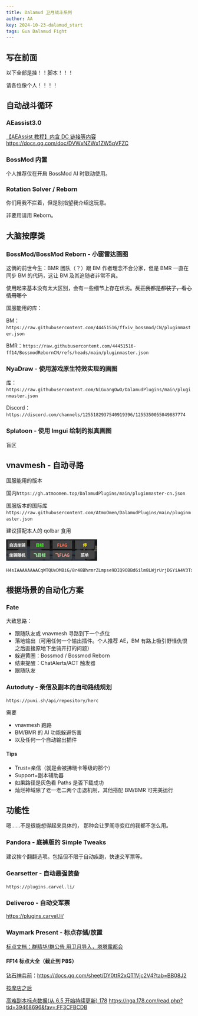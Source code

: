 ```yaml
---
title: Dalamud 卫月战斗系列
author: AA
key: 2024-10-23-dalamud_start
tags: Gua Dalamud Fight
---
```


<!--more-->

## 写在前面

以下全部是挂！！脚本！！！

请各位像个人！！！！

## 自动战斗循环

### AEassist3.0

[【AEAssist 教程】内含 DC 链接等内容](https://docs.qq.com/doc/DVWxNZWx1ZW5qVFZC)
https://docs.qq.com/doc/DVWxNZWx1ZW5qVFZC

### BossMod 内置

个人推荐仅在开启 BossMod AI 时联动使用。

### Rotation Solver / Reborn

你们用我不拦着，但是别指望我介绍这玩意。

非要用请用 Reborn。

## 大脑按摩类

### BossMod/BossMod Reborn - 小窗雷达画图

这俩的前世今生：BMR 团队（？）跟 BM 作者理念不合分家，但是 BMR 一直在同步 BM 的代码，这让 BM 及其追随者非常不爽。

使用起来基本没有太大区别，会有一些细节上存在优劣。~~反正我都是都装了，看心情用哪个~~

国服能用的库：

BM：`https://raw.githubusercontent.com/44451516/ffxiv_bossmod/CN/pluginmaster.json`

BMR：`https://raw.githubusercontent.com/44451516-ff14/BossmodRebornCN/refs/heads/main/pluginmaster.json`

### NyaDraw - 使用游戏原生特效实现的画图

库：`https://raw.githubusercontent.com/NiGuangOwO/DalamudPlugins/main/pluginmaster.json`

Discord：`https://discord.com/channels/1255182937540919396/1255350055049887774`

### Splatoon - 使用 Imgui 绘制的拟真画图

盲区

## vnavmesh - 自动寻路

国服能用的版本

国内`https://gh.atmoomen.top/DalamudPlugins/main/pluginmaster-cn.json`

国服版本的国际库`https://raw.githubusercontent.com/AtmoOmen/DalamudPlugins/main/pluginmaster.json`

建议搭配本人的 qolbar 食用

![](/assets/images/2024-10-23-dalamud_fight_2024-10-23-22-54-49.png)

```
H4sIAAAAAAAACqWTQUvDMBiG/8r48BhrmrZLmpse9DIQ9OBBd6ilm8LWjrUrjDGYiA4V3Tx4mVMG3nYQPAmCP6fb+i/8pnTDOUEqIdDvfb/kSfqSBqwE9YoDEhwgcMhANmYKVgRc/AhdKyw7/hGWfg7k/rzFT1om7WHcuogeuvHwFiUbpbWyV3ODzPjmKjofRJ3XAxeN421cTxVKcOax3AE5rcDeraAhiJ5vkiXbj++fR4N2snFynkzZC53AqhadYGqVQOqMm4LhMFKjNnPrW0tBhZJVnGGErgk1a6bHRCf9HxQ/8CrziwhmUKaZ6QmfYcS9zqj/lqCis5e41Rtdtian75kva5ZZSkz89PhLOoVSfSEcIbiuMs7/A1uaD6K+x8Mp5xpPH8+k04+u7xY5f/tLKFuo4nPaA2loBKYOVbjgwlRVskoVU9NNIYwsdtoenhffVbIa8Rsgg2rNaRIIEc4UDQeF5gc4VfljqwMAAA==
```

## 根据场景的自动化方案

### Fate

大致思路：

- 跟随队友或 vnavmesh 寻路到下一个点位
- 落地输出（可用任何一个输出插件。个人推荐 AE，BM 有路上吸引野怪仇恨之后直接原地下坐骑开打的问题）
- 躲避黄圈：Bossmod / Bossmod Reborn
- 结束提醒：ChatAlerts/ACT 触发器
- 跟随队友

### Autoduty - 亲信及副本的自动路线规划

`https://puni.sh/api/repository/herc`

需要

- vnavmesh 跑路
- BM/BMR 的 AI 功能躲避伤害
- 以及任何一个自动输出插件

#### Tips

- Trust=亲信（就是会被拂晓卡等级的那个）
- Support=副本辅助器
- 如果路径是灰色看 Paths 是否下载成功
- 灿烂神域除了老一老二两个击退机制，其他搭配 BM/BMR 可完美运行

## 功能性

嗯……不是很能想得起来具体的，
那种会让罗阁寺变红的我都不怎么用。

### Pandora - 底裤版的 Simple Tweaks

建议挨个翻翻选项。包括但不限于自动疾跑，快速交军票等。

### Gearsetter - 自动最强装备

`https://plugins.carvel.li/`

### Deliveroo - 自动交军票

https://plugins.carvel.li/

### Waymark Present - 标点存储/放置

[标点文档：群精华/群公告 用卫月导入，塔塔露都会](https://docs.qq.com/doc/DZENUSml5VEluZ3lm?u=undefined)

#### FF14 标点大全（截止到 P8S）

[钻石神兵前](https://docs.qq.com/sheet/DY0ttR2xQT1Vjc2V4?tab=BB08J2)：https://docs.qq.com/sheet/DY0ttR2xQT1Vjc2V4?tab=BB08J2

[按摩店之后](https://bbs.tggfl.com/topic/223/ff14%E5%8D%AB%E6%9C%88-waymark-present-%E6%A0%87%E7%82%B9%E5%90%88%E9%9B%86)

[高难副本标点数据(从 6.5 开始持续更新) 178](https://nga.178.com/read.php?tid=39468696&fav=:FF3CFBCDB)
https://nga.178.com/read.php?tid=39468696&fav=:FF3CFBCDB
